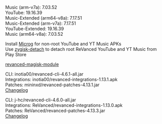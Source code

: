 Music (arm-v7a): 7.03.52  
YouTube: 19.16.39  
Music-Extended (arm64-v8a): 7.17.51  
Music-Extended (arm-v7a): 7.17.51  
YouTube-Extended: 19.16.39  
Music (arm64-v8a): 7.03.52  

Install [Microg](https://github.com/ReVanced/GmsCore/releases) for non-root YouTube and YT Music APKs  
Use [zygisk-detach](https://github.com/j-hc/zygisk-detach) to detach root ReVanced YouTube and YT Music from Play Store  

[revanced-magisk-module](https://github.com/j-hc/revanced-magisk-module)
  
CLI: inotia00/revanced-cli-4.6.1-all.jar  
Integrations: inotia00/revanced-integrations-1.13.1.apk  
Patches: mininxd/revanced-patches-4.13.1.jar  
[Changelog](https://github.com/mininxd/revanced-patches/releases/tag/v4.13.1)

CLI: j-hc/revanced-cli-4.6.0-all.jar  
Integrations: ReVanced/revanced-integrations-1.13.0.apk  
Patches: ReVanced/revanced-patches-4.13.3.jar  
[Changelog](https://github.com/ReVanced/revanced-patches/releases/tag/v4.13.3)  

